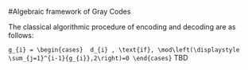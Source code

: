#Algebraic framework of Gray Codes

The classical algorithmic procedure of encoding and decoding are as follows:

``
g_{i} = \begin{cases} 
d_{i} , \text{if}, \mod\left(\displaystyle \sum_{j=1}^{i-1}{g_{i}},2\right)=0
\end{cases}
``
TBD